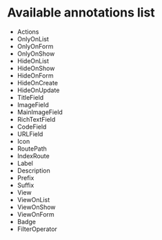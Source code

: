 # Available annotations list

* Actions
* OnlyOnList
* OnlyOnForm
* OnlyOnShow
* HideOnList
* HideOnShow
* HideOnForm
* HideOnCreate
* HideOnUpdate
* TitleField
* ImageField
* MainImageField
* RichTextField
* CodeField
* URLField
* Icon
* RoutePath
* IndexRoute
* Label
* Description
* Prefix
* Suffix
* View
* ViewOnList
* ViewOnShow
* ViewOnForm
* Badge
* FilterOperator